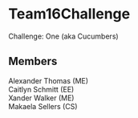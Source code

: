 # Team16Challenge
  Challenge: One (aka Cucumbers)
  
## Members
  Alexander Thomas (ME)  
  Caitlyn Schmitt (EE)  
  Xander Walker (ME)  
  Makaela Sellers (CS)  
  
 

